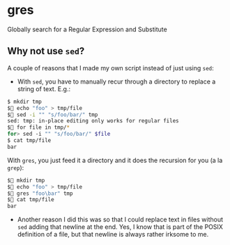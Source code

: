 # gres
Globally search for a Regular Expression and Substitute
## Why not use `sed`?
A couple of reasons that I made my own script instead of just using `sed`:
* With `sed`, you have to manually recur through a directory to replace a string of text. E.g.:
``` sh
$ mkdir tmp
$ echo "foo" > tmp/file
$ sed -i "" "s/foo/bar/" tmp
sed: tmp: in-place editing only works for regular files
$ for file in tmp/*
for> sed -i "" "s/foo/bar/" $file
$ cat tmp/file
bar
```
With `gres`, you just feed it a directory and it does the recursion for you (a la `grep`):
``` sh
$ mkdir tmp
$ echo "foo" > tmp/file
$ gres "foo\bar" tmp
$ cat tmp/file 
bar
```
* Another reason I did this was so that I could replace text in files without `sed` adding that newline at the end. Yes, I know that is part of the POSIX definition of a file, but that newline is always rather irksome to me.
